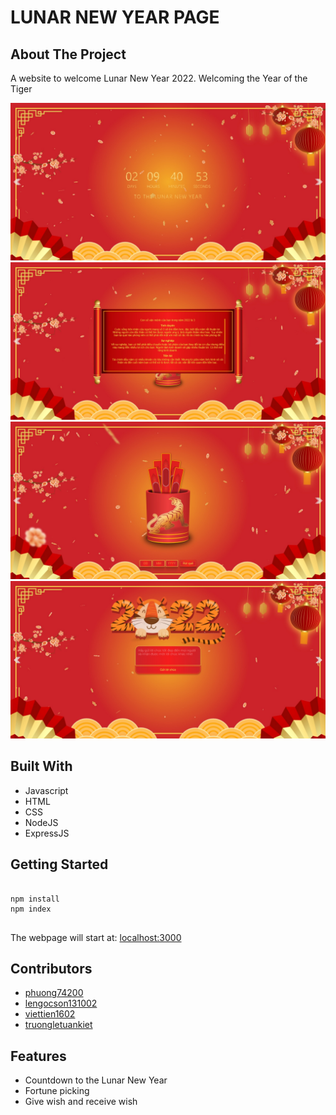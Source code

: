 <h1>LUNAR NEW YEAR PAGE</h1>
<h2>About The Project</h2>
<p>
    A website to welcome Lunar New Year 2022. Welcoming the Year of the Tiger
</p>
<img src=".github/countdown.jpeg" alt="countdown"/>
<img src=".github/fortune_2.jpeg" alt="fortune"/>
<img src=".github/fortune.jpeg" alt="fortune"/>
<img src=".github/wish.jpeg" alt="wish"/>
<h2>Built With</h2>
<ul>
    <li>Javascript</li>
    <li>HTML</li>
    <li>CSS</li>
    <li>NodeJS</li>
    <li>ExpressJS</li>
</ul>
<h2>Getting Started</h2>
<pre>
    <code>
npm install
npm index
    </code>
</pre>
<p>
    The webpage will start at: <a href="http://localhost:3000/">localhost:3000</a>
</p>
<h2>Contributors</h2>
<ul>
    <li><a href="https://github.com/phuong74200">phuong74200</a></li>
    <li><a href="https://github.com/lengocson131002">lengocson131002</a></li>
    <li><a href="https://github.com/viettien1602">viettien1602</a></li>
    <li><a href="https://github.com/zhangliejunjie">truongletuankiet</a></li>
</ul>
<h2>Features</h2>
<ul>
    <li>Countdown to the Lunar New Year</li>
    <li>Fortune picking</li>
    <li>Give wish and receive wish</li>
</ul>